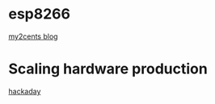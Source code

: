 # esp8266
[my2cents blog](https://frightanic.com/)

# Scaling hardware production
[hackaday](http://hackaday.com/2017/06/14/designing-your-project-to-scale/#more-260425)
